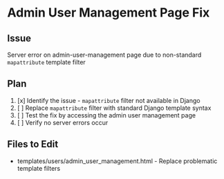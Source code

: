 # Admin User Management Page Fix

## Issue
Server error on admin-user-management page due to non-standard `mapattribute` template filter

## Plan
1. [x] Identify the issue - `mapattribute` filter not available in Django
2. [ ] Replace `mapattribute` filter with standard Django template syntax
3. [ ] Test the fix by accessing the admin user management page
4. [ ] Verify no server errors occur

## Files to Edit
- templates/users/admin_user_management.html - Replace problematic template filters
